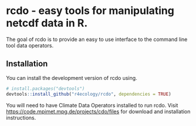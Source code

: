 # rcdo - easy tools for manipulating netcdf data in R.

The goal of rcdo is to provide an easy to use interface to the command line tool data operators.

## Installation

You can install the development version of rcdo using.

``` r
# install.packages("devtools")
devtools::install_github("r4ecology/rcdo", dependencies = TRUE)
```

You will need to have Climate Data Operators installed to run rcdo. Visit https://code.mpimet.mpg.de/projects/cdo/files for download and installation instructions.
